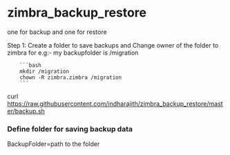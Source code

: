 # zimbra_backup_restore
one for backup and one for restore


Step 1: Create a folder to save backups and Change owner of the folder to zimbra
        for e.g:- my backupfolder is /migration
        
        ```bash 
        mkdir /migration
        chown -R zimbra.zimbra /migration
        ```
        

curl https://raw.githubusercontent.com/indharajith/zimbra_backup_restore/master/backup.sh


### Define folder for saving backup data
BackupFolder=path to the folder

